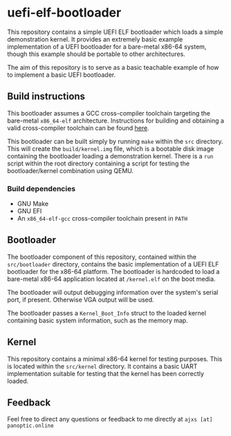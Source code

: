 # uefi-elf-bootloader

This repository contains a simple UEFI ELF bootloader which loads a simple demonstration kernel. It provides an extremely basic example implementation of a UEFI bootloader for a bare-metal x86-64 system, though this example should be portable to other architectures.

The aim of this repository is to serve as a basic teachable example of how to implement a basic UEFI bootloader.

## Build instructions
This bootloader assumes a GCC cross-compiler toolchain targeting the bare-metal `x86_64-elf` architecture. Instructions for building and obtaining a valid cross-compiler toolchain can be found [here](https://wiki.osdev.org/GCC_Cross-Compiler).

This bootloader can be built simply by running `make` within the `src` directory. This will create the `build/kernel.img` file, which is a bootable disk image containing the bootloader loading a demonstration kernel. There is a `run` script within the root directory containing a script for testing the bootloader/kernel combination using QEMU.

### Build dependencies
- GNU Make
- GNU EFI
- An `x86_64-elf-gcc` cross-compiler toolchain present in `PATH`

## Bootloader
The bootloader component of this repository, contained within the `src/bootloader` directory,  contains the basic implementation of a UEFI ELF bootloader for the x86-64 platform. The bootloader is hardcoded to load a bare-metal x86-64 application located at `/kernel.elf` on the boot media.

The bootloader will output debugging information over the system's serial port, if present. Otherwise VGA output will be used.

The bootloader passes a `Kernel_Boot_Info` struct to the loaded kernel containing basic system information, such as the memory map.

## Kernel
This repository contains a minimal x86-64 kernel for testing purposes. This is located within the `src/kernel` directory. It contains a basic UART implementation suitable for testing that the kernel has been correctly loaded.

## Feedback
Feel free to direct any questions or feedback to me directly at `ajxs [at] panoptic.online`
